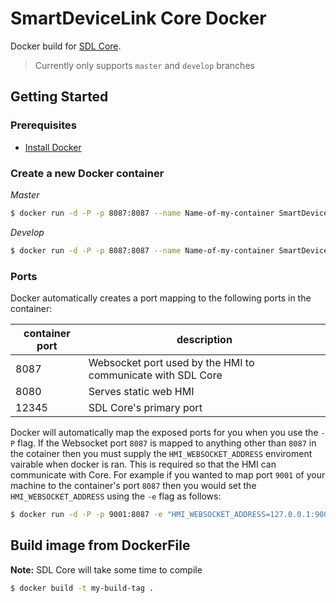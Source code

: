 # SmartDeviceLink Core Docker
Docker build for [SDL Core](https://github.com/smartdevicelink/sdl_core).

> Currently only supports `master` and `develop` branches

## Getting Started

### Prerequisites

* [Install Docker](https://docs.docker.com/engine/installation/)

### Create a new Docker container
   
   *Master*
   ```bash
   $ docker run -d -P -p 8087:8087 --name Name-of-my-container SmartDeviceLink/Core:latest
   ```
   *Develop*
   ```bash
   $ docker run -d -P -p 8087:8087 --name Name-of-my-container SmartDeviceLink/Core:develop
   ```
   
### Ports
   
Docker automatically creates a port mapping to the following ports in the container:
   
| container port | description                                                 |
|----------------|-------------------------------------------------------------|
| 8087           | Websocket port used by the HMI to communicate with SDL Core |
| 8080           | Serves static web HMI                                       |
| 12345          | SDL Core's primary port                                     |

Docker will automatically map the exposed ports for you when you use the `-P` flag. If the Websocket port `8087` is mapped to anything other than `8087` in the cotainer then you must supply the `HMI_WEBSOCKET_ADDRESS` enviroment vairable when docker is ran. This is required so that the HMI can communicate with Core. For example if you wanted to map port `9001` of your machine to the container's port `8087` then you would set the `HMI_WEBSOCKET_ADDRESS` using the `-e` flag as follows:

```bash
$ docker run -d -P -p 9001:8087 -e "HMI_WEBSOCKET_ADDRESS=127.0.0.1:9001"  --name my-container SmartDeviceLink/Core:latest
```

## Build image from DockerFile
**Note:** SDL Core will take some time to compile

```bash
$ docker build -t my-build-tag .
```
